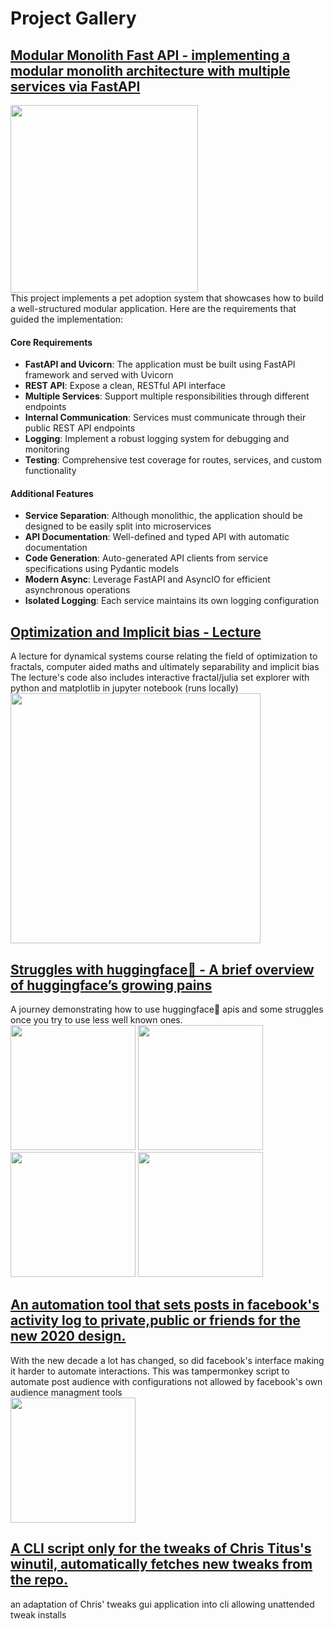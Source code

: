 # Project Gallery  

## [Modular Monolith Fast API - implementing a modular monolith architecture with multiple services via FastAPI](https://github.com/YoraiLevi/modular-monolith-fastapi)
[<img src="https://miro.medium.com/v2/resize:fit:640/format:webp/1*3YmRKPhEPGF0FZ8cR7J9sw.png" height="300"></img>](https://foojay.io/today/microservices-design-principles-for-well-crafted-architecture/)  
This project implements a pet adoption system that showcases how to build a well-structured modular application. Here are the requirements that guided the implementation:
#### Core Requirements

* **FastAPI and Uvicorn**: The application must be built using FastAPI framework and served with Uvicorn
* **REST API**: Expose a clean, RESTful API interface
* **Multiple Services**: Support multiple responsibilities through different endpoints
* **Internal Communication**: Services must communicate through their public REST API endpoints
* **Logging**: Implement a robust logging system for debugging and monitoring
* **Testing**: Comprehensive test coverage for routes, services, and custom functionality

#### Additional Features

* **Service Separation**: Although monolithic, the application should be designed to be easily split into microservices
* **API Documentation**: Well-defined and typed API with automatic documentation
* **Code Generation**: Auto-generated API clients from service specifications using Pydantic models
* **Modern Async**: Leverage FastAPI and AsyncIO for efficient asynchronous operations
* **Isolated Logging**: Each service maintains its own logging configuration


## [Optimization and Implicit bias - Lecture](https://github.com/YoraiLevi/Optimization_and_Dynamical_systems_Fixed_point_iterations_and_Implicit_Bias)
A lecture for dynamical systems course relating the field of optimization to fractals, computer aided maths and ultimately separability and implicit bias  
The lecture's code also includes interactive fractal/julia set explorer with python and matplotlib in jupyter notebook (runs locally)
<img src="https://github.com/user-attachments/assets/ee288951-d84c-44b5-89d8-cba00d6a0c03" width="400"/>



## [Struggles with huggingface🤗 - A brief overview of huggingface’s growing pains](https://github.com/YoraiLevi/Intro-to-Deep-Learning-Final-Project-CS236781/blob/master/Part1_MiniProject.ipynb)  
A journey demonstrating how to use huggingface🤗 apis and some struggles once you try to use less well known ones.  
<img src="https://github.com/user-attachments/assets/79ea1ff4-f5be-4dd9-affe-896953724273" width="200"/>
<img src="https://github.com/user-attachments/assets/ed4e565c-9523-45f2-811f-3a6b4eea9e1c" width="200"/>
<img src="https://github.com/user-attachments/assets/e2f71cd5-bd4b-4156-90e5-a4e7f4944368" width="200"/>
<img src="https://github.com/user-attachments/assets/7dc5c205-1056-49a4-9e27-155c28dfd5c9" width="200"/>




## [An automation tool that sets posts in facebook's activity log to private,public or friends for the new 2020 design.](https://github.com/YoraiLevi/SetFacebookPostsPrivate)  
With the new decade a lot has changed, so did facebook's interface making it harder to automate interactions. This was tampermonkey script to automate post audience with configurations not allowed by facebook's own audience managment tools  
<img src="https://github.com/user-attachments/assets/95497fb6-c79c-48ca-b97c-40e6aa346f6c" width="200"/>


## [A CLI script only for the tweaks of Chris Titus's winutil, automatically fetches new tweaks from the repo.](https://github.com/YoraiLevi/winutil_tweaks_cli)  
an adaptation of Chris' tweaks gui application into cli allowing unattended tweak installs
